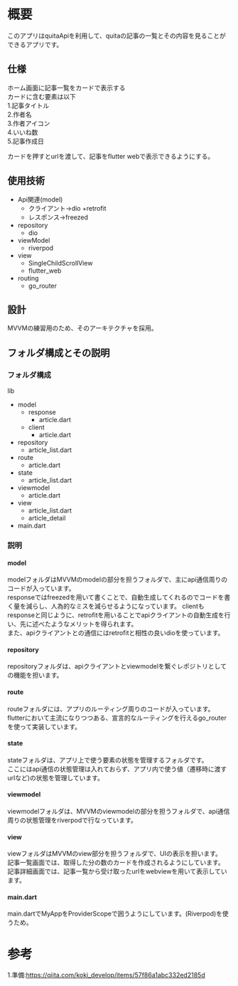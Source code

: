 # 概要

このアプリはquitaApiを利用して、quitaの記事の一覧とその内容を見ることができるアプリです。    




## 仕様

ホーム画面に記事一覧をカードで表示する  
カードに含む要素は以下  
1.記事タイトル  
2.作者名  
3.作者アイコン   
4.いいね数  
5.記事作成日  

カードを押すとurlを渡して、記事をflutter webで表示できるようにする。   


## 使用技術

- Api関連(model)
  - クライアント→dio +retrofit
  - レスポンス→freezed
- repository
  - dio 
- viewModel
  - riverpod
- view
  - SingleChildScrollView
  - flutter_web
- routing
  - go_router


## 設計

MVVMの練習用のため、そのアーキテクチャを採用。


## フォルダ構成とその説明
### フォルダ構成  
lib
  - model
    - response
      - article.dart
    - client
      - article.dart   
  - repository
      - article_list.dart
  - route
    - article.dart
  - state
    - article_list.dart
  - viewmodel
    - article.dart
  - view
    - article_list.dart
    - article_detail
  - main.dart 
 ### 説明
 #### model
 modelフォルダはMVVMのmodelの部分を担うフォルダで、主にapi通信周りのコードが入っています。   
 responseではfreezedを用いて書くことで、自動生成してくれるのでコードを書く量を減らし、人為的なミスを減らせるようになっています。 
 clientもresponseと同じように、retrofitを用いることでapiクライアントの自動生成を行い、先に述べたようなメリットを得られます。   
 また、apiクライアントとの通信にはretrofitと相性の良いdioを使っています。   
 #### repository
 repositoryフォルダは、apiクライアントとviewmodelを繋ぐレポジトリとしての機能を担います。
 #### route
 routeフォルダには、アプリのルーティング周りのコードが入っています。  
 flutterにおいて主流になりつつある、宣言的なルーティングを行えるgo_routerを使って実装しています。   
 #### state
 stateフォルダは、アプリ上で使う要素の状態を管理するフォルダです。  
 ここにはapi通信の状態管理は入れておらず、アプリ内で使う値（遷移時に渡すurlなど)の状態を管理しています。
 
 #### viewmodel
 viewmodelフォルダは、MVVMのviewmodelの部分を担うフォルダで、api通信周りの状態管理をriverpodで行なっています。
 #### view
 viewフォルダはMVVMのview部分を担うフォルダで、UIの表示を担います。  
 記事一覧画面では、取得した分の数のカードを作成されるようにしています。  
 記事詳細画面では、記事一覧から受け取ったurlをwebviewを用いて表示しています。
 #### main.dart
 main.dartでMyAppをProviderScopeで囲うようにしています。(Riverpod)を使うため。
 





# 参考
1.準備:https://qiita.com/koki_develop/items/57f86a1abc332ed2185d


